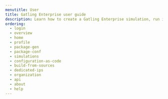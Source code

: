 ```yaml
---
menutitle: User
title: Gatling Enterprise user guide
description: Learn how to create a Gatling Enterprise simulation, run it, and analyze the results.
ordering:
  - login
  - overview
  - home
  - profile
  - package-gen
  - package-conf
  - simulations
  - configuration-as-code
  - build-from-sources
  - dedicated-ips
  - organization
  - api
  - about
  - help
---
```

